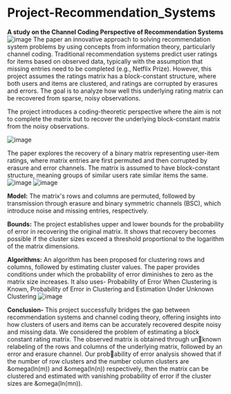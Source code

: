# Project-Recommendation_Systems
**A study on the Channel Coding Perspective of Recommendation Systems**
![image](https://github.com/user-attachments/assets/7a961187-942f-411b-87e1-aece7db99c27)
The paper an innovative approach to solving recommendation system problems by using concepts from information theory, particularly channel coding. Traditional recommendation systems predict user ratings for items based on observed data, typically with the assumption that missing entries need to be completed (e.g., Netflix Prize). However, this project assumes the ratings matrix has a block-constant structure, where both users and items are clustered, and ratings are corrupted by erasures and errors. The goal is to analyze how well this underlying rating matrix can be recovered from sparse, noisy observations.

The project introduces a coding-theoretic perspective where the aim is not to complete the matrix but to recover the underlying block-constant matrix from the noisy observations.

![image](https://github.com/user-attachments/assets/37dd24cf-ebe2-4b29-a078-0d31c85d2775)

The paper explores the recovery of a binary matrix representing user-item ratings, where matrix entries are first permuted and then corrupted by erasure and error channels. The matrix is assumed to have block-constant structure, meaning groups of similar users rate similar items the same.
![image](https://github.com/user-attachments/assets/b70916a2-bcee-45b1-96da-33e9c0b01ea1)
![image](https://github.com/user-attachments/assets/15a57664-b8b6-4d2b-b189-2c838df58fc0)

**Model:** The matrix's rows and columns are permuted, followed by transmission through erasure and binary symmetric channels (BSC), which introduce noise and missing entries, respectively.

**Bounds:** The project establishes upper and lower bounds for the probability of error in recovering the original matrix. It shows that recovery becomes possible if the cluster sizes exceed a threshold proportional to the logarithm of the matrix dimensions.

**Algorithms:** An algorithm has been proposed for clustering rows and columns, followed by estimating cluster values. The paper provides conditions under which the probability of error diminishes to zero as the matrix size increases. It also uses-  Probability of Error When Clustering is Known, Probability of Error in Clustering and Estimation Under Unknown Clustering
![image](https://github.com/user-attachments/assets/af057e1c-89fd-4c3e-b180-35d4c8a872fc)

**Conclusion-**
This project successfully bridges the gap between recommendation systems and channel coding theory, offering insights into how clusters of users and items can be accurately recovered despite noisy and missing data. We considered the problem of estimating a block constant rating matrix. The observed matrix is obtained through unknown relabeling of the rows and columns of the underlying matrix, followed by an error and erasure channel. Our probability of error analysis showed that if the number of row clusters and the number column clusters are &omega(ln(m)) and &omega(ln(n)) respectively, then the matrix can be clustered and estimated with vanishing probability of error if the cluster sizes are &omega(ln(mn)).


